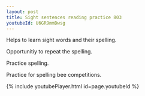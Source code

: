 ```yaml
---
layout: post
title: Sight sentences reading practice 803
youtubeId: U6GR9mmDwsg
---
```

 
 
Helps to learn sight words and their spelling.

Opportunitiy to repeat the spelling. 

Practice spelling. 
 
Practice for spelling bee competitions. 
 
{% include youtubePlayer.html id=page.youtubeId %}
 
 
